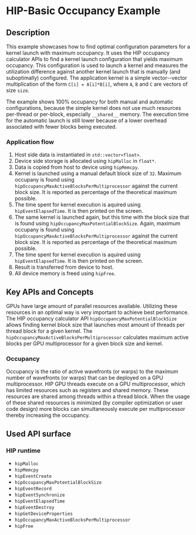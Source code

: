 # HIP-Basic Occupancy Example

## Description
This example showcases how to find optimal configuration parameters for a kernel launch with maximum occupancy. It uses the HIP occupancy calculator APIs to find a kernel launch configuration that yields maximum occupancy. This configuration is used to launch a kernel and measures the utilization difference against another kernel launch that is manually (and suboptimally) configured. The application kernel is a simple vector--vector multiplication of the form `C[i] = A[i]*B[i]`, where `A`, `B` and `C` are vectors of size `size`.

The example shows 100% occupancy for both manual and automatic configurations, because the simple kernel does not use much resources per-thread or per-block, especially `__shared__` memory. The execution time for the automatic launch is still lower because of a lower overhead associated with fewer blocks being executed.

### Application flow 
1. Host side data is instantiated in `std::vector<float>`.
2. Device side storage is allocated using `hipMalloc` in `float*`.
3. Data is copied from host to device using `hipMemcpy`.
4. Kernel is launched using a manual default block size of `32`. Maximum occupany is found using `hipOccupancyMaxActiveBlocksPerMultiprocessor` against the current block size. It is reported as percentage of the theoretical maximum possible.
5. The time spent for kernel execution is aquired using `hipEventElapsedTime`. It is then printed on the screen.
6. The same kernel is launched again, but this time with the block size that is found using `hipOccupancyMaxPotentialBlockSize`. Again, maximum occupany is found using `hipOccupancyMaxActiveBlocksPerMultiprocessor` against the current block size. It is reported as percentage of the theoretical maximum possible.
7. The time spent for kernel execution is aquired using `hipEventElapsedTime`. It is then printed on the screen.
8. Result is transferred from device to host.
9. All device memory is freed using `hipFree`.

## Key APIs and Concepts
GPUs have large amount of parallel resources available. Utilizing these resources in an optimal way is very important to achieve best performance. The HIP occupancy calculator API `hipOccupancyMaxPotentialBlockSize` allows finding kernel block size that launches most amount of threads per thread block for a given kernel. The `hipOccupancyMaxActiveBlocksPerMultiprocessor` calculates maximum active blocks per GPU multiprocessor for a given block size and kernel.

### Occupancy
Occupancy is the ratio of active wavefronts (or warps) to the maximum number of wavefronts (or warps) that can be deployed on a GPU multiprocessor. HIP GPU threads execute on a GPU multiprocessor, which has limited resources such as registers and shared memory. These resources are shared among threads within a thread block. When the usage of these shared resources is minimized (by compiler optimization or user code design) more blocks can simultaneously execute per multiprocessor thereby increasing the occupancy.

## Used API surface
### HIP runtime
- `hipMalloc`
- `hipMemcpy`
- `hipEventCreate`
- `hipOccupancyMaxPotentialBlockSize`
- `hipEventRecord`
- `hipEventSynchronize`
- `hipEventElapsedTime`
- `hipEventDestroy`
- `hipGetDeviceProperties`
- `hipOccupancyMaxActiveBlocksPerMultiprocessor`
- `hipFree`
